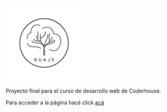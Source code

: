 ![logo](assets/images/Logos/guaje-logo-transp-01.png)

Proyecto final para el curso de desarrollo web de Coderhouse.

Para acceder a la página hacé click [acá](https://ernedainesi.github.io/guaje-mates/)
